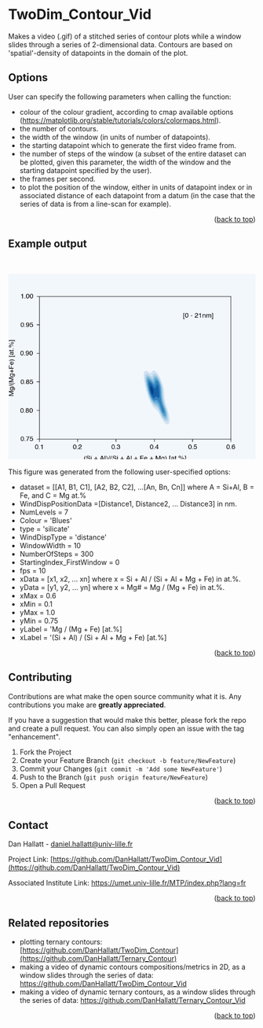 # TwoDim_Contour_Vid
Makes a video (.gif) of a stitched series of contour plots while a window slides through a series of 2-dimensional data. Contours are based on 'spatial'-density of datapoints in the domain of the plot.

<!-- Options -->
## Options
 User can specify the following parameters when calling the function:
 - colour of the colour gradient, according to cmap available options (https://matplotlib.org/stable/tutorials/colors/colormaps.html).
 - the number of contours.
 - the width of the window (in units of number of datapoints).
 - the starting datapoint which to generate the first video frame from.
 - the number of steps of the window (a subset of the entire dataset can be plotted, given this parameter, the width of the window and the starting datapoint specified by the user).
 - the frames per second.
 - to plot the position of the window, either in units of datapoint index or in associated distance of each datapoint from a datum (in the case that the series of data is from a line-scan for example).

<p align="right">(<a href="#top">back to top</a>)</p>

<!-- Example output -->
## Example output

<br />
<div align="center">

[![Product Name Screen Shot][product-screenshot]](https://example.com)
 
 </div>

This figure was generated from the following user-specified options:
 - dataset = [[A1, B1, C1], [A2, B2, C2], ...[An, Bn, Cn]] where A = Si+Al, B = Fe, and C = Mg at.%
 - WindDispPositionData =[Distance1, Distance2, ... Distance3] in nm.
 - NumLevels = 7
 - Colour = 'Blues'
 - type = 'silicate'
 - WindDispType = 'distance'
 - WindowWidth = 10
 - NumberOfSteps = 300
 - StartingIndex_FirstWindow = 0
 - fps = 10
 - xData = [x1, x2, ... xn] where x = Si + Al / (Si + Al + Mg + Fe) in at.%.
 - yData = [y1, y2, ... yn] where x = Mg# = Mg / (Mg + Fe) in at.%.
 - xMax = 0.6
 - xMin = 0.1
 - yMax = 1.0
 - yMin = 0.75
 - yLabel = 'Mg / (Mg + Fe) [at.%]
 - xLabel = '(Si + Al) / (Si + Al + Mg + Fe) [at.%]

 
<p align="right">(<a href="#top">back to top</a>)</p>

<!-- CONTRIBUTING -->
## Contributing

Contributions are what make the open source community what it is. Any contributions you make are **greatly appreciated**.

If you have a suggestion that would make this better, please fork the repo and create a pull request. You can also simply open an issue with the tag "enhancement".

1. Fork the Project
2. Create your Feature Branch (`git checkout -b feature/NewFeature`)
3. Commit your Changes (`git commit -m 'Add some NewFeature'`)
4. Push to the Branch (`git push origin feature/NewFeature`)
5. Open a Pull Request

<p align="right">(<a href="#top">back to top</a>)</p>

<!-- CONTACT -->
## Contact

Dan Hallatt - daniel.hallatt@univ-lille.fr

Project Link: [https://github.com/DanHallatt/TwoDim_Contour_Vid](https://github.com/DanHallatt/TwoDim_Contour_Vid)

Associated Institute Link: https://umet.univ-lille.fr/MTP/index.php?lang=fr

<p align="right">(<a href="#top">back to top</a>)</p>

<!-- Related repositories -->
## Related repositories
- plotting ternary contours: [https://github.com/DanHallatt/TwoDim_Contour](https://github.com/DanHallatt/Ternary_Contour)
- making a video of dynamic contours compositions/metrics in 2D, as a window slides through the series of data: https://github.com/DanHallatt/TwoDim_Contour_Vid
- making a video of dynamic ternary contours, as a window slides through the series of data: https://github.com/DanHallatt/Ternary_Contour_Vid

<p align="right">(<a href="#top">back to top</a>)</p>

[product-screenshot]: Images/ExampleOutput.gif

